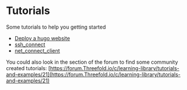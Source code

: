 
# Tutorials

Some tutorials to help you getting started

- [Deploy a hugo website](@tutorial_hugo_website_advanced)
- [ssh_connect](@ssh_connect)
- [net_connect_client](@net_connect_client)


You could also look in the section of the forum to find some community created tutorials: [https://forum.Threefold.io/c/learning-library/tutorials-and-examples/21](https://forum.Threefold.io/c/learning-library/tutorials-and-examples/21)

